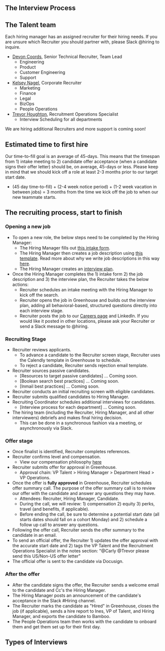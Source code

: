 ## The Interview Process 

## The Talent team

Each hiring manager has an assigned recruiter for their hiring needs. If you are unsure which Recruiter you should partner with, please Slack @hiring to inquire.

- [Devon Coords](../../company/team/index.md#devon-coords-she-her), Senior Technical Recruiter, Team Lead
    - Engineering
    - Product
    - Customer Engineering
    - Support
- [Kelsey Nagel](../../company/team/index.md#kelsey-nagel-she-her), Corporate Recruiter
    - Marketing
    - Finance
    - Legal
    - BizOps
    - People Operations
- [Trevor Houghton](../../company/team/index.md#trevor-houghton-he-him), Recruitment Operations Specialist
    - Interview Scheduling for all departments

We are hiring additional Recruiters and more support is coming soon!

## Estimated time to first hire

Our time-to-fill goal is an average of 45-days.  This means that the timespan from 1) intake meeting to 2) candidate offer acceptance (when a candidate signs their offer letter) should be, on average, 45-days or less.  Please keep in mind that we should kick off a role at least 2-3 months prior to our target start date.  
- (45 day time-to-fill) + (2-4 week notice period) + (1-2 week vacation in between jobs) = 3 months from the time we kick off the job to when our new teammate starts. 

## The recruiting process, start to finish 

### Opening a new job
- To open a new role, the below steps need to be completed by the Hiring Manager:
    - The Hiring Manager fills out [this intake form](https://docs.google.com/forms/d/1ju9waV4k_TpYMGmYZaH5eA2swkuvIthLFKQCzqrRUZM/edit).
    - The Hiring Manager then creates a job description using [this template](https://docs.google.com/document/d/1rJAYyARbegvvH_e-VTrHoFhU9cDG5WfHov3L12NeCO8/edit).  Read more about why we write job descriptions in this way [here](https://about.sourcegraph.com/handbook/talent/hiring#job-descriptions). 
    - The Hiring Manager creates an [interview plan](https://docs.google.com/spreadsheets/d/1pMG_K3pf_pP_AIvy8jjOKc-h6htDJ5QkvEMD3prAQ5Y/edit#gid=1566158302).  
- Once the Hiring Manager completes the 1) intake form 2) the job description and 3) the interview plan, the Recruiter takes the below actions:
    - Recruiter schedules an intake meeting with the Hiring Manager to kick off the search.
    - Recruiter opens the job in Greenhouse and builds out the interview plan, adding all behavioral-based, structured questions directly into each interview stage.
    - Recruiter posts the job to our [Careers page](https://boards.greenhouse.io/sourcegraph91) and LinkedIn. If you would like it posted in other locations, please ask your Recruiter or send a Slack message to @hiring.

### Recruiting Stage
- Recruiter reviews applicants.
    - To advance a candidate to the Recruiter screen stage, Recruiter uses the Calendly template in Greenhouse to schedule.
    - To reject a candidate, Recruiter sends rejection email template.
- Recruiter sources passive candidates.
    - [Resources to target passive candidates] ... Coming soon.
    - [Boolean search best practices] ... Coming soon.
    - [Inmail best practices] ... Coming soon.
- Recruiter conducts an initial recruiting screen with eligible candidates.
- Recruiter submits qualified candidates to Hiring Manager.
- Recruiting Coordinator schedules additional interviews for candidates.
    - [Interview process for each department] ... Coming soon.
- The hiring team (including the Recruiter, Hiring Manager, and all other interviewers) debriefs and makes final hiring decision.
    - This can be done in a synchronous fashion via a meeting, or asynchronously via Slack.

### Offer stage
- Once finalist is identified, Recruiter completes references.
- Recruiter confirms level and compensation.
    - View our compensation philosophy [here](https://about.sourcegraph.com/handbook/people-ops/compensation#components-of-compensation)
- Recruiter submits offer for approval in Greenhouse.
   - Approval chain: VP Talent > Hiring Manager > Department Head > VP Operations.
- Once the offer is **fully approved** in Greenhouse, Recruiter schedules offer summary call. The purpose of the offer summary call is to review our offer with the candidate and answer any questions they may have.  
   - Attendees: Recruiter, Hiring Manager, Candidate.
   - During the call, we will review: 1) compensation 2) equity 3) perks, travel (and benefits, if applicable). 
   - Before ending the call, be sure to determine a potential start date (all starts dates should fall on a cohort Monday) and 2) schedule a follow up call to answer any questions.
- Following the offer call, Recruiter sends the offer summary to the candidate in an email. 
- To send an official offer, the Recruiter 1) updates the offer approval with the accurate start date and 2) tags the VP Talent and the Recruitment Operations Specialist in the notes section: "@Carly @Trevor please send this US/Non-US offer letter"
- The official offer is sent to the candidate via Docusign.

### After the offer
- After the candidate signs the offer, the Recruiter sends a welcome email to the candidate and Cc's the Hiring Manager.
- The Hiring Manager posts an announcement of the candidate's acceptance in the Slack #Hiring channel.
- The Recruiter marks the candidate as "Hired" in Greenhouse, closes the job (if applicable), sends a hire report to Ines, VP of Talent, and Hiring Manager, and exports the candidate to Bamboo.
- The People Operations team then works with the candidate to onboard them and get them set up for their first day.

## Types of Interviews 
